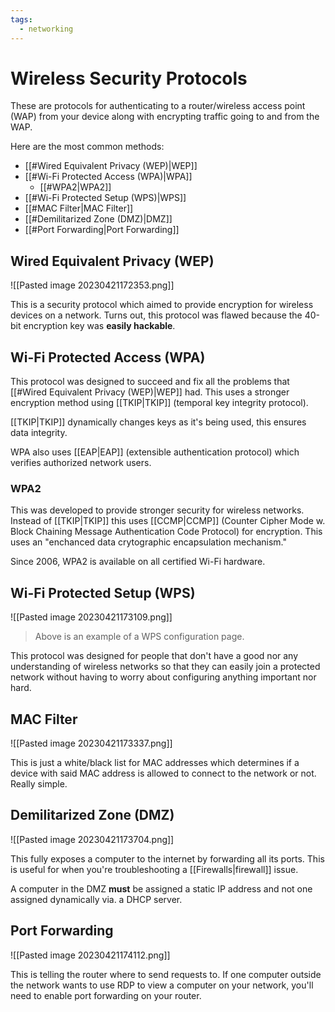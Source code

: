 ```yaml
---
tags:
  - networking
---
```


# Wireless Security Protocols

These are protocols for authenticating to a router/wireless access point (WAP) from your device along with encrypting traffic going to and from the WAP.

Here are the most common methods:

- [[#Wired Equivalent Privacy (WEP)|WEP]]
- [[#Wi-Fi Protected Access (WPA)|WPA]]
	- [[#WPA2|WPA2]]
- [[#Wi-Fi Protected Setup (WPS)|WPS]]
- [[#MAC Filter|MAC Filter]]
- [[#Demilitarized Zone (DMZ)|DMZ]]
- [[#Port Forwarding|Port Forwarding]]

## Wired Equivalent Privacy (WEP)

![[Pasted image 20230421172353.png]]

This is a security protocol which aimed to provide encryption for wireless devices on a network.
Turns out, this protocol was flawed because the 40-bit encryption key was **easily hackable**.

## Wi-Fi Protected Access (WPA)

This protocol was designed to succeed and fix all the problems that [[#Wired Equivalent Privacy (WEP)|WEP]] had. This uses a stronger encryption method using [[TKIP|TKIP]] (temporal key integrity protocol).

[[TKIP|TKIP]] dynamically changes keys as it's being used, this ensures data integrity.

WPA also uses [[EAP|EAP]] (extensible authentication protocol) which verifies authorized network users.

### WPA2

This was developed to provide stronger security for wireless networks. Instead of [[TKIP|TKIP]] this uses [[CCMP|CCMP]] (Counter Cipher Mode w. Block Chaining Message Authentication Code Protocol) for encryption. This uses an "enchanced data crytographic encapsulation mechanism."

Since 2006, WPA2 is available on all certified Wi-Fi hardware.

## Wi-Fi Protected Setup (WPS)

![[Pasted image 20230421173109.png]]

>Above is an example of a WPS configuration page.

This protocol was designed for people that don't have a good nor any understanding of wireless networks so that they can easily join a protected network without having to worry about configuring anything important nor hard.

## MAC Filter

![[Pasted image 20230421173337.png]]

This is just a white/black list for MAC addresses which determines if a device with said MAC address is allowed to connect to the network or not. Really simple.

## Demilitarized Zone (DMZ)

![[Pasted image 20230421173704.png]]

This fully exposes a computer to the internet by forwarding all its ports. This is useful for when you're troubleshooting a [[Firewalls|firewall]] issue.

A computer in the DMZ **must** be assigned a static IP address and not one assigned dynamically via. a DHCP server.

## Port Forwarding

![[Pasted image 20230421174112.png]]

This is telling the router where to send requests to. If one computer outside the network wants to use RDP to view a computer on your network, you'll need to enable port forwarding on your router.
